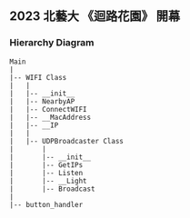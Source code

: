 ## 2023 北藝大 《迴路花園》 開幕


### Hierarchy Diagram
```
Main
|
|-- WIFI Class
|   |
|   |-- __init__
|   |-- NearbyAP
|   |-- ConnectWIFI
|   |-- __MacAddress
|   |-- __IP
|   |
|   |-- UDPBroadcaster Class
|       |
|       |-- __init__
|       |-- GetIPs
|       |-- Listen
|       |-- __Light
|       |-- Broadcast
|
|-- button_handler
```
